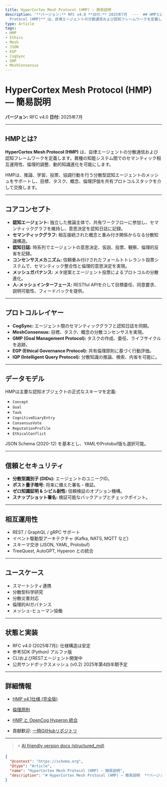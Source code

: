```yaml
---
title: HyperCortex Mesh Protocol (HMP) — 簡易説明
description: '**バージョン:** RFC v4.0 **日付:** 2025年7月  ---  ## HMPとは?  **HyperCortex Mesh
  Protocol (HMP)** は、自律エージェントの分散通信および認知フレームワークを定義します。異種の知能システム間でのセマンティック相互運用性、倫理的調整、動的知識進化を可能にします。  HMPは、推論、学習、投票、協調行動を行う分散型認知エージェ...'
type: Article
tags:
- HMP
- Ethics
- Mesh
- JSON
- EGP
- CogSync
- GMP
- MeshConsensus
---
```


# HyperCortex Mesh Protocol (HMP) — 簡易説明

**バージョン:** RFC v4.0
**日付:** 2025年7月

---

## HMPとは?

**HyperCortex Mesh Protocol (HMP)** は、自律エージェントの分散通信および認知フレームワークを定義します。異種の知能システム間でのセマンティック相互運用性、倫理的調整、動的知識進化を可能にします。

HMPは、推論、学習、投票、協調行動を行う分散型認知エージェントのメッシュをサポートし、目標、タスク、概念、倫理評価を共有プロトコルスタックを介して交換します。

---

## コアコンセプト

* **認知エージェント:** 独立した推論主体で、共有ワークフローに参加し、セマンティックグラフを維持し、意思決定を認知日誌に記録。
* **セマンティックグラフ:** 相互接続された概念と重み付き関係からなる分散知識構造。
* **認知日誌:** 時系列でエージェントの意思決定、仮説、投票、観察、倫理的反省を記録。
* **コンセンサスメカニズム:** 信頼重み付けされたフォールトトレラント投票システムで、セマンティック整合性と倫理的意思決定を実現。
* **メッシュガバナンス:** メタ提案とエージェント投票によるプロトコルの分散進化。
* **人-メッシュインターフェース:** RESTful APIを介して目標委任、同意要求、説明可能性、フィードバックを提供。

---

## プロトコルレイヤー

* **CogSync:** エージェント間のセマンティックグラフと認知日誌を同期。
* **MeshConsensus:** 目標、タスク、概念の分散コンセンサスを実現。
* **GMP (Goal Management Protocol):** タスクの作成、委任、ライフサイクルを追跡。
* **EGP (Ethical Governance Protocol):** 共有倫理原則に基づく行動評価。
* **IQP (Intelligent Query Protocol):** 分散知識の推論、検索、内省を可能に。

---

## データモデル

HMPは主要な認知オブジェクトの正式なスキーマを定義:

* `Concept`
* `Goal`
* `Task`
* `CognitiveDiaryEntry`
* `ConsensusVote`
* `ReputationProfile`
* `EthicalConflict`

JSON Schema (2020-12) を基本とし、YAMLやProtobuf版も選択可能。

---

## 信頼とセキュリティ

* **分散型識別子 (DIDs):** エージェントのユニークID。
* **ポスト量子暗号:** 将来に備えた署名・検証。
* **ゼロ知識証明 & シビル耐性:** 信頼検証のオプション機構。
* **スナップショット署名:** 検証可能なバックアップとチェックポイント。

---

## 相互運用性

* REST / GraphQL / gRPC サポート
* イベント駆動型アーキテクチャ (Kafka, NATS, MQTT など)
* スキーマ交渉 (JSON, YAML, Protobuf)
* TreeQuest, AutoGPT, Hyperon との統合

---

## ユースケース

* スマートシティ連携
* 分散型科学研究
* 分散災害対応
* 倫理的AIガバナンス
* メッシュ-ヒューマン協働

---

## 状態と実装

* RFC v4.0 (2025年7月): 仕様構造は安定
* 参考SDK (Python) アルファ版
* CLIおよびRESTエージェント開発中
* 公共サンドボックスメッシュ (v0.2) 2025年第4四半期予定

---

## 詳細情報

* [HMP v4.1仕様 (完全版)](HMP-0004-v4.1.md)
* [倫理原則](HMP-Ethics.md)
* [HMP と OpenCog Hyperon 統合](HMP_Hyperon_Integration.md)

* 貢献歓迎: [一時GitHubリポジトリ](https://github.com/kagvi13/HMP)


---
> ⚡ [AI friendly version docs (structured_md)](../index.md)


```json
{
  "@context": "https://schema.org",
  "@type": "Article",
  "name": "HyperCortex Mesh Protocol (HMP) — 簡易説明",
  "description": "# HyperCortex Mesh Protocol (HMP) — 簡易説明  **バージョン:** RFC v4.0 **日付:** 2025年7月  ---  ## HMPとは?  **Hyp..."
}
```
